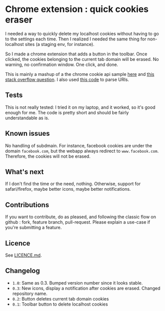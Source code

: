 # Chrome extension : quick cookies eraser

I needed a way to quickly delete my localhost cookies without having to go to the settings each time. Then I realized I needed the same thing for non-localhost sites (a staging env, for instance).

So I made a chrome extension that adds a button in the toolbar. Once clicked, the cookies belonging to the current tab domain will be erased. No warning, no confirmation window. One click, and done.

This is mainly a mashup of a the chrome cookie api sample [here](http://developer.chrome.com/extensions/samples.html) and [this stack overflow question](http://stackoverflow.com/questions/6694173/manage-cookies-from-google-chrome-extension). I also used [this code](http://gunblad3.blogspot.fr/2008/05/uri-url-parsing.html) to parse URIs.

## Tests

This is not really tested: I tried it on my laptop, and it worked, so it's good enough for me. The code is pretty short and should be fairly understandable as is.

## Known issues

No handling of subdmain. For instance, facebook cookies are under the domain `facebook.com`, but the webapp always redirect to `www.facebook.com`. Therefore, the cookies will not be erased.

## What's next

If I don't find the time or the need, nothing. Otherwise, support for safari/firefox, maybe better icons, maybe better notifications.

## Contributions

If you want to contribute, do as pleased, and following the classic flow on github : fork, feature branch, pull-request.
Please explain a use-case if you're submitting a feature.

## Licence

See [LICENCE.md](https://github.com/ksol/chrome-cookies-eraser/blob/master/LICENCE.md).

## Changelog

* `1.0`: Same as 0.3. Bumped version number since it looks stable.
* `0.3`: New icons, display a notification after cookies are erased. Changed repository name.
* `0.2`: Button deletes current tab domain cookies
* `0.1`: Toolbar button to delete localhost cookies
